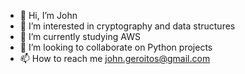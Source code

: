 - 👋 Hi, I’m John
- 👀 I’m interested in cryptography and data structures
- 🌱 I’m currently studying AWS
- 💞️ I’m looking to collaborate on Python projects
- 📫 How to reach me john.geroitos@gmail.com

<!---
OldEagle83/OldEagle83 is a ✨ special ✨ repository because its `README.md` (this file) appears on your GitHub profile.
You can click the Preview link to take a look at your changes.
--->

